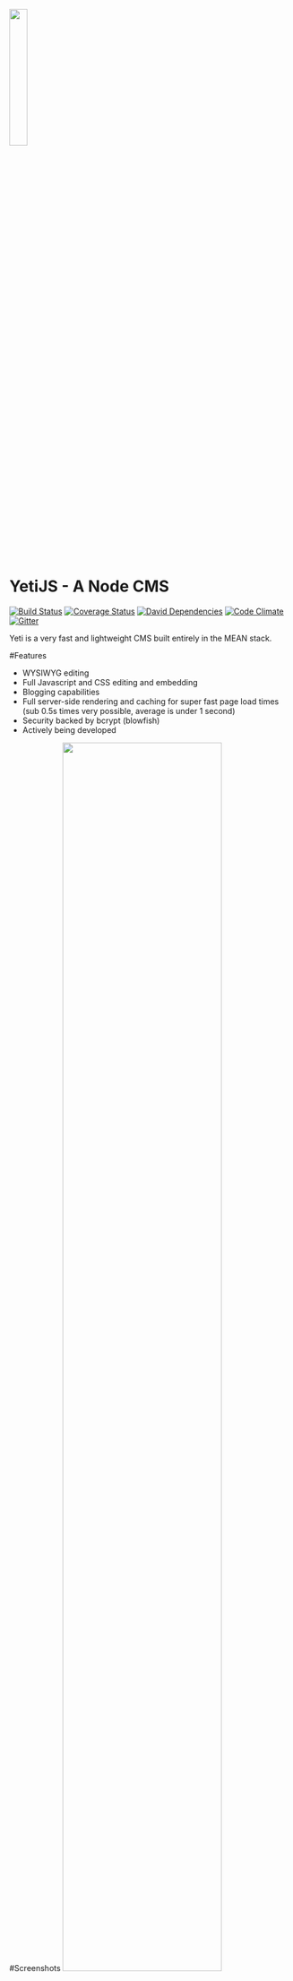 <a href="http://yetijs.com"><img src="http://yetijs.com/images/yeti.svg" width="25%" height="25%"></a>
# YetiJS - A Node CMS 
[![Build Status](https://travis-ci.org/Enmadaio/yeti.svg?branch=develop)](https://travis-ci.org/Enmadaio/yeti)
[![Coverage Status](https://coveralls.io/repos/Enmadaio/yeti/badge.svg?branch=master&service=github)](https://coveralls.io/github/Enmadaio/yeti?branch=master)
[![David Dependencies](https://david-dm.org/enmadaio/yeti.svg)](https://david-dm.org/enmadaio/yeti.svg)
[![Code Climate](https://codeclimate.com/github/Enmadaio/yeti/badges/gpa.svg)](https://codeclimate.com/github/Enmadaio/yeti)
[![Gitter](https://badges.gitter.im/Join%20Chat.svg)](https://gitter.im/Enmadaio/yeti?utm_source=badge&utm_medium=badge&utm_campaign=pr-badge&utm_content=body_badge)

Yeti is a very fast and lightweight CMS built entirely in the MEAN stack.

#Features
* WYSIWYG editing
* Full Javascript and CSS editing and embedding
* Blogging capabilities
* Full server-side rendering and caching for super fast page load times (sub 0.5s times very possible, average is under 1 second)
* Security backed by bcrypt (blowfish)
* Actively being developed

#Screenshots
<img src="http://www.yetijs.com/images/yeti-view-demo.jpg" width="75%" height="75%">
<img src="http://www.yetijs.com/images/yeti-blogblock-demo.jpg" width="75%" height="75%">
<img src="http://www.yetijs.com/images/demo-gtmetrix.jpg" width="75%" height="75%">

More info coming soon, this is in very very early alpha. If you want to get involved just let me know.

#Official Site
[YetiJS](http://yetijs.com) - Created entirely and maintained with itself (very meta huh?)

# Demo
<a href="http://demo.yetijs.com" target="_blank">Yeti Demo</a><br>
User: demo<br>
Password: pass<br>

# Todo
- [ ] Unit/Integration tests
- [ ] Theming
- [ ] Plugins
- [ ] Error handling throughout
- [ ] Backup/restore within admin panel
- [ ] CLI for first install/setup
- [ ] Settings page in admin panel
- [ ] Built-in SEO settings
- [ ] Social login/register
- [ ] Keep state in browser when returning to certain pages (possibly in URL, maybe in localstorage)
- [ ] Some sort of help screens (overlay on each screen illustrastrating how to use) on first use. Interactive tutorial
- [ ] Create videos for website
- [ ] Redesign yetijs.com to include new UI and some more details

#Mission Statement
This started as a personal project purely for fun and quickly tuend into a viable product. I decided to open source it because I believe that community supported software is better software. Feel free to hack away on it and put up PRs. I am very busy professionally, but try to spend all of my free time on this project. I welcome any and all help available. Enjoy!
